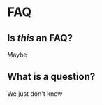 # FAQ

## Is *this* an FAQ?

Maybe

## What **is** a question?

We just don't know

[ ](#process_date)

